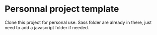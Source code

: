 # Personnal project template

Clone this project for personal use. Sass folder are already in there, just need to add a javascript folder if needed.
